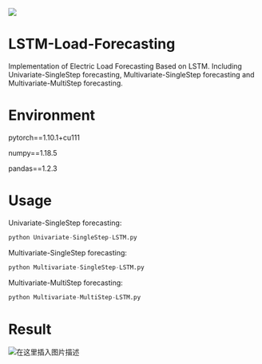![](https://img.shields.io/badge/LSTM-Load%20Forecasting-red)
# LSTM-Load-Forecasting
Implementation of Electric Load Forecasting Based on LSTM. Including Univariate-SingleStep forecasting, Multivariate-SingleStep forecasting and Multivariate-MultiStep forecasting.

# Environment
pytorch==1.10.1+cu111

numpy==1.18.5

pandas==1.2.3

# Usage
Univariate-SingleStep forecasting:
```python
python Univariate-SingleStep-LSTM.py
```
Multivariate-SingleStep forecasting:
```python
python Multivariate-SingleStep-LSTM.py
```
Multivariate-MultiStep forecasting:
```python
python Multivariate-MultiStep-LSTM.py
```

# Result
![在这里插入图片描述](https://img-blog.csdnimg.cn/2afb0a892c854ca39a46263b25b57d5a.png#pic_center)
